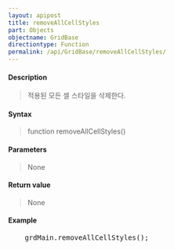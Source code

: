 ```yaml
---
layout: apipost
title: removeAllCellStyles
part: Objects
objectname: GridBase
directiontype: Function
permalink: /api/GridBase/removeAllCellStyles/
---
```



#### Description

> 적용된 모든 셀 스타일을 삭제한다.

#### Syntax

> function removeAllCellStyles()

#### Parameters

> None

#### Return value

> None

#### Example

<pre class="prettyprint">
    grdMain.removeAllCellStyles();
</pre>
